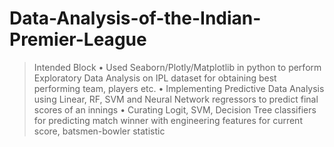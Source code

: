 # Data-Analysis-of-the-Indian-Premier-League
>Intended Block
• Used Seaborn/Plotly/Matplotlib in python to perform Exploratory Data Analysis on IPL dataset for obtaining best
performing team, players etc.
• Implementing Predictive Data Analysis using Linear, RF, SVM and Neural Network regressors to predict final
scores of an innings
• Curating Logit, SVM, Decision Tree classifiers for predicting match winner with engineering features for current score,
batsmen-bowler statistic
